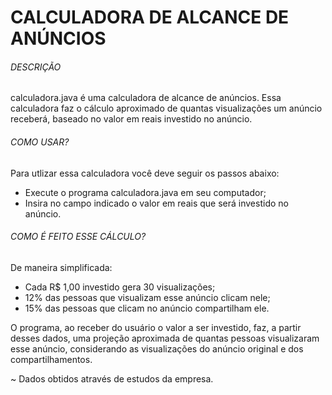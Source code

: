# CALCULADORA DE ALCANCE DE ANÚNCIOS #

###### DESCRIÇÃO ######

calculadora.java é uma calculadora de alcance de anúncios. Essa calculadora faz o cálculo aproximado de quantas visualizações um anúncio receberá, baseado no valor em reais investido no anúncio.

###### COMO USAR? ######

Para utlizar essa calculadora você deve seguir os passos abaixo:

* Execute o programa calculadora.java em seu computador;
* Insira no campo indicado o valor em reais que será investido no anúncio.

###### COMO É FEITO ESSE CÁLCULO? ######

De maneira simplificada:

* Cada R$ 1,00 investido gera 30 visualizações;
* 12% das pessoas que visualizam esse anúncio clicam nele;
* 15% das pessoas que clicam no anúncio compartilham ele.

O programa, ao receber do usuário o valor a ser investido, faz, a partir desses dados, uma projeção aproximada de quantas pessoas visualizaram esse anúncio, considerando as visualizações do anúncio original e dos compartilhamentos.

~ Dados obtidos através de estudos da empresa.
